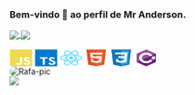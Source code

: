 ### Bem-vindo 👋 ao perfil de Mr Anderson.


<a href="https://github.com/anuraghazra/github-readme-stats">
  <img height="230em" align="center" src="https://github-readme-stats.vercel.app/api?username=MrAndersonf&show_icons=true&theme=prussian" />
</a>
<a href="https://github.com/anuraghazra/convoychat">
  <img height="230em" align="center" src="https://github-readme-stats.vercel.app/api/top-langs/?username=MrAndersonf&layout=compact&theme=prussian" />
</a>

<div style="display: inline_block"><br>
  <img align="center" alt="Rafa-Js" height="30" width="40" src="https://raw.githubusercontent.com/devicons/devicon/master/icons/javascript/javascript-plain.svg">
  <img align="center" alt="Rafa-Ts" height="30" width="40" src="https://raw.githubusercontent.com/devicons/devicon/master/icons/typescript/typescript-plain.svg">
  <img align="center" alt="Rafa-React" height="30" width="40" src="https://raw.githubusercontent.com/devicons/devicon/master/icons/react/react-original.svg">
  <img align="center" alt="Rafa-HTML" height="30" width="40" src="https://raw.githubusercontent.com/devicons/devicon/master/icons/html5/html5-original.svg">
  <img align="center" alt="Rafa-CSS" height="30" width="40" src="https://raw.githubusercontent.com/devicons/devicon/master/icons/css3/css3-original.svg">
  <img align="center" alt="Rafa-Csharp" height="30" width="40" src="https://raw.githubusercontent.com/devicons/devicon/master/icons/csharp/csharp-original.svg">

</div>


<div>
  <img  
    alt="Rafa-pic" height="250" style="border-radius:50px;" 
    src="https://media.tenor.com/QxkUfyKp0Y8AAAAC/fight-my-body-is-ready.gif?width=676&height=676">
 
</div>

<div>
    <a 
    href="https://www.linkedin.com/in/anderson-feitosa/" 
    target="_blank">
    <img src="https://img.shields.io/badge/-LinkedIn-%230077B5?style=for-the-badge&logo=linkedin&logoColor=white" 
    target="_blank">
  </a>   
</div>
